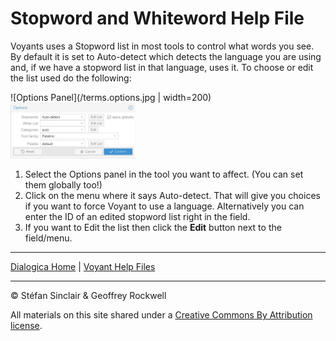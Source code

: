 # Stopword and Whiteword Help File

Voyants uses a Stopword list in most tools to control what words you see. By default it is set to Auto-detect which detects the language you are using and, if we have a stopword list in that language, uses it. To choose or edit the list used do the following:

![Options Panel](/terms.options.jpg | width=200)
<img src="/terms.options.jpg" alt="Options Panel" width="200">

1. Select the Options panel in the tool you want to affect. (You can set them globally too!)
2. Click on the menu where it says Auto-detect. That will give you choices if you want to force Voyant to use a language. Alternatively you can enter the ID of an edited stopword list right in the field.
3. If you want to Edit the list then click the **Edit** button next to the field/menu.




----

[Dialogica Home](/index.md) | [Voyant Help Files](/voyanthelp.md)

----

&copy; Stéfan Sinclair & Geoffrey Rockwell

All materials on this site shared under a [Creative Commons By Attribution license](https://creativecommons.org/licenses/by/4.0/).
